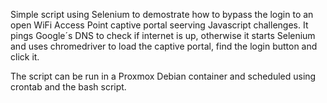 Simple script using Selenium to demostrate how to bypass the login to an open WiFi Access Point captive portal seerving Javascript challenges.
It pings Google´s DNS to check if internet is up, otherwise it starts Selenium and uses chromedriver to load the captive portal, find the login button and click it.

The script can be run in a Proxmox Debian container and scheduled using crontab and the bash script.
